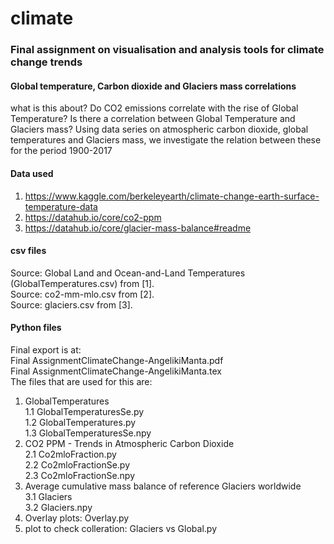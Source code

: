 # climate
### Final assignment on visualisation and analysis tools for climate change trends
#### Global temperature, Carbon dioxide and Glaciers mass correlations
what is this about?
Do CO2 emissions correlate with the rise of Global Temperature? Is there a correlation between
Global Temperature and Glaciers mass? Using data series on atmospheric carbon dioxide, global
temperatures and Glaciers mass, we investigate the relation between these for the period 1900-2017
#### Data used
1. https://www.kaggle.com/berkeleyearth/climate-change-earth-surface-temperature-data
2. https://datahub.io/core/co2-ppm
3. https://datahub.io/core/glacier-mass-balance#readme
#### csv files
Source: Global Land and Ocean-and-Land Temperatures (GlobalTemperatures.csv) from [1].<br>
Source: co2-mm-mlo.csv from [2].<br>
Source: glaciers.csv from [3].<br>
#### Python files
Final export is at:<br>
Final AssignmentClimateChange-AngelikiManta.pdf<br>
Final AssignmentClimateChange-AngelikiManta.tex<br>
The files that are used for this are:<br>
1. GlobalTemperatures<br>
  1.1 GlobalTemperaturesSe.py<br>
  1.2 GlobalTemperatures.py<br>
  1.3 GlobalTemperaturesSe.npy<br>
2. CO2 PPM - Trends in Atmospheric Carbon Dioxide  <br>
  2.1 Co2mloFraction.py<br>
  2.2 Co2mloFractionSe.py<br>
  2.3 Co2mloFractionSe.npy<br>
3. Average cumulative mass balance of reference Glaciers worldwide<br>
  3.1 Glaciers<br>
  3.2 Glaciers.npy<br>
 4. Overlay plots: Overlay.py<br>
 5. plot to check colleration: Glaciers vs Global.py<br>
 
  
